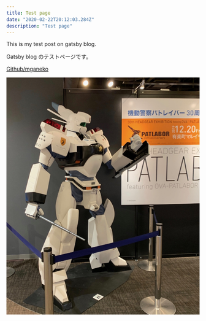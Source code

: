 ```yaml
---
title: Test page
date: "2020-02-22T20:12:03.284Z"
description: "Test page"
---
```


This is my test post on gatsby blog.

Gatsby blog のテストページです。

[Github/mganeko](https://github.com/mganeko/)

![PATLABOR](./pat.jpeg)
